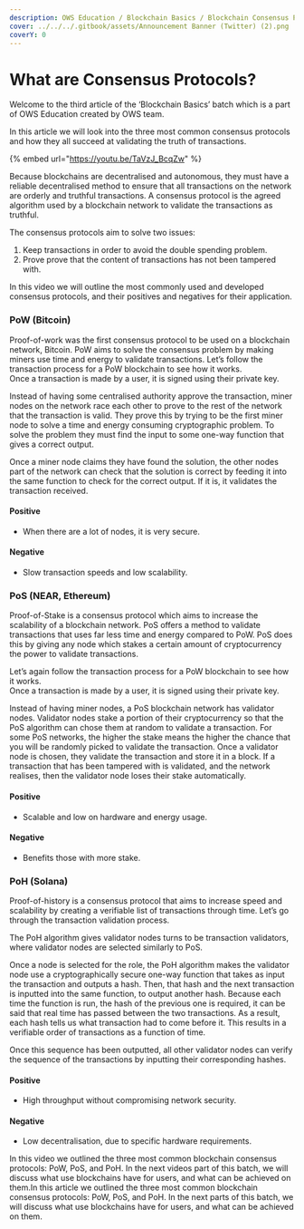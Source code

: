```yaml
---
description: OWS Education / Blockchain Basics / Blockchain Consensus Protocols
cover: ../../../.gitbook/assets/Announcement Banner (Twitter) (2).png
coverY: 0
---
```


# What are Consensus Protocols?

Welcome to the third article of the ‘Blockchain Basics’ batch which is a part of OWS Education created by OWS team.&#x20;

In this article we will look into the three most common consensus protocols and how they all succeed at validating the truth of transactions.

{% embed url="https://youtu.be/TaVzJ_BcqZw" %}

Because blockchains are decentralised and autonomous, they must have a reliable decentralised method to ensure that all transactions on the network are orderly and truthful transactions. A consensus protocol is the agreed algorithm used by a blockchain network to validate the transactions as truthful.

The consensus protocols aim to solve two issues:

1. Keep transactions in order to avoid the double spending problem.
2. Prove prove that the content of transactions has not been tampered with.

In this video we will outline the most commonly used and developed consensus protocols, and their positives and negatives for their application.

### PoW (Bitcoin)

Proof-of-work was the first consensus protocol to be used on a blockchain network, Bitcoin. PoW aims to solve the consensus problem by making miners use time and energy to validate transactions. Let’s follow the transaction process for a PoW blockchain to see how it works.\
Once a transaction is made by a user, it is signed using their private key. &#x20;

Instead of having some centralised authority approve the transaction, miner nodes on the network race each other to prove to the rest of the network that the transaction is valid. They prove this by trying to be the first miner node to solve a time and energy consuming cryptographic problem. To solve the problem they must find the input to some one-way function that gives a correct output.

Once a miner node claims they have found the solution, the other nodes part of the network can check that the solution is correct by feeding it into the same function to check for the correct output. If it is, it validates the transaction received.

#### Positive

* When there are a lot of nodes, it is very secure.

#### Negative

* Slow transaction speeds and low scalability.

### PoS (NEAR, Ethereum)

Proof-of-Stake is a consensus protocol which aims to increase the scalability of a blockchain network. PoS offers a method to validate transactions that uses far less time and energy compared to PoW. PoS does this by giving any node which stakes a certain amount of cryptocurrency the power to validate transactions.

Let’s again follow the transaction process for a PoW blockchain to see how it works.\
Once a transaction is made by a user, it is signed using their private key. &#x20;

Instead of having miner nodes, a PoS blockchain network has validator nodes. Validator nodes stake a portion of their cryptocurrency so that the PoS algorithm can chose them at random to validate a transaction. For some PoS networks, the higher the stake means the higher the chance that you will be randomly picked to validate the transaction. Once a validator node is chosen, they validate the transaction and store it in a block. If a transaction that has been tampered with is validated, and the network realises, then the validator node loses their stake automatically.

#### Positive

* Scalable and low on hardware and energy usage. &#x20;

#### Negative

* Benefits those with more stake.

### PoH (Solana)

Proof-of-history is a consensus protocol that aims to increase speed and scalability by creating a verifiable list of transactions through time. Let’s go through the transaction validation process.

The PoH algorithm gives validator nodes turns to be transaction validators, where validator nodes are selected similarly to PoS.

Once a node is selected for the role, the PoH algorithm makes the validator node use a cryptographically secure one-way function that takes as input the transaction and outputs a hash. Then, that hash and the next transaction is inputted into the same function, to output another hash. Because each time the function is run, the hash of the previous one is required, it can be said that real time has passed between the two transactions. As a result, each hash tells us what transaction had to come before it. This results in a verifiable order of transactions as a function of time.

Once this sequence has been outputted, all other validator nodes can verify the sequence of the transactions by inputting their corresponding hashes.

#### Positive

* High throughput without compromising network security.

#### Negative

* Low decentralisation, due to specific hardware requirements.

In this video we outlined the three most common blockchain consensus protocols: PoW, PoS, and PoH. In the next videos part of this batch, we will discuss what use blockchains have for users, and what can be achieved on them.In this article we outlined the three most common blockchain consensus protocols: PoW, PoS, and PoH. In the next parts of this batch, we will discuss what use blockchains have for users, and what can be achieved on them.
